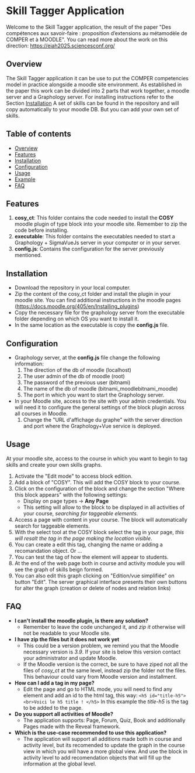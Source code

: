 # Skill Tagger Application

Welcome to the Skill Tagger application, the result of the paper "Des compétences aux savoir-faire : proposition d’extensions au métamodèle de COMPER et à MOODLE". You can read more about the work on this direction: https://eiah2025.sciencesconf.org/

## Overview

The Skill Tagger application it can be use to put the COMPER competencies model in practice alongside a moodle site environment.
As established in the paper this work can be divided into 2 parts that work together, a moodle server and a Graphology server. For installing instructions refer to the Section [Installation](#installation)
A set of skills can be found in the repository and will copy automatically to your moodle DB. But you can add your own set of skills.

## Table of contents

- [Overview](#overview)
- [Features](#features)
- [Installation](#installation)
- [Configuration](#configuration)
- [Usage](#usage)
- [Example](#example)
- [FAQ](#faq)

## Features

1. **cosy_ct**: This folder contains the code needed to install the **COSY** moodle plugin of type block into your moodle site. Remember to zip the code before installing.
2. **executable**: This folder contains the executables needed to start a Graphology + SigmaVueJs server in your computer or in your server.
3. **config.js**: Contains the configuration for the server previously mentioned.

## Installation

- Download the repository in your local computer.
- Zip the content of the cosy_ct folder and install the plugin in your moodle site. You can find additional instructions in the moodle pages (https://docs.moodle.org/405/en/Installing_plugins)
- Copy the necessary file for the graphology server from the executable folder depending on which OS you want to install it.
- In the same location as the executable is copy the **config.js** file.

## Configuration

- Graphology server, at the **config.js** file  change the following information:
  1. The direction of the db of moodle (localhost)
  2. The user admin of the db of moodle (root)
  3. The password of the previous user (bitnami)
  4. The name of the db of moodle (bitnami_moodlebitnami_moodle)
  5. The port in which you want to start the Graphology server.
- In your Moodle site, access to the site with your admin credentials. You will need it to configure the general settings of the block plugin across all courses in Moodle.
  1. Change the "URL d'affichage du graphe" with the server direction and port where the Graphology+Vue service is deployed.

## Usage

At your moodle site, access to the course in which you want to begin to tag skills and create your own skills graphs.
1. Activate the "Edit mode" to access block edition.
2. Add a block of "COSY". This will add the COSY block to your course.
3. Click on the configuration of the block and change the section "Where this block appears" with the following settings:
   - Display on page types -> **Any Page**
   - This setting will allow to the block to be displayed in all activities of your course, *searching for taggeable elements*.
4. Access a page with content in your course. The block will automatically search for taggeable elements.
5. With the select tool at the COSY block select the tag in your page, *this will resalt the tag in the page making the location visible*.
6. You can create a edit this tag, changing the name or adding a recomandation object. Or ...
7. You can test the tag of how the element will appear to students.
8. At the end of the web page both in course and activity module you will see the graph of skills beign formed.
9. You can also edit this graph clicking on "Edition/vue simplifiée" on button "Edit". The server graphical interface presents their own buttons for alter the graph (creation or delete of nodes and relation links)

## FAQ

- **I can't install the moodle plugin, is there any solution?**
  - Remember to leave the code unchanged it, and *zip it* otherwise will not be readable to your Moodle site.
- **I have zip the files but it does not work yet**
  - This could be a version problem, we remind you that the Moodle necessary version is *3.9*. If your site is below this version contact your administrator and update Moodle.
  - If the Moodle version is the correct, be sure to have ziped not all the files of *cosy_ct* at the same level, instead zip the folder not the files. This behaviour could vary from Moodle version and installment.
- **How can I add a tag in my page?**
  - Edit the page and go to HTML mode, you will need to find any element and add an id to the html tag, this way:
  `<h5 id="title-h5"><br>Voici le h5 title ! </h5>`
  In this example the *title-h5* is the tag to be added to the page.
- **Do you support all activities of Moodle?**
  - The application supports: Page, Forum, Quiz, Book and additionally Pages made with the Reveal framework.
- **Which is the use-case recommended to use this application?**
  - The application will support all additions made both in course and activity level, but its recomended to update the graph in the course view in which you will have a more global view. And use the block in activity level to add recomendation objects that will fill up the information at the global level.
